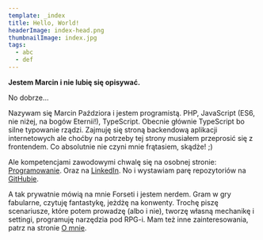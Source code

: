 ```yaml
---
template: _index
title: Hello, World!
headerImage: index-head.png
thumbnailImage: index.jpg
tags:
  - abc
  - def
---
```


**Jestem Marcin i nie lubię się opisywać.**


No dobrze...

Nazywam się Marcin Paździora i jestem programistą. PHP, JavaScript (ES6, nie niżej, na bogów Eternii!), TypeScript. Obecnie głównie TypeScript bo silne typowanie rządzi. Zajmuję się stroną backendową aplikacji internetowych ale choćby na potrzeby tej strony musiałem przeprosić się z frontendem. Co absolutnie nie czyni mnie frątasiem, skądże! ;)

Ale kompetencjami zawodowymi chwalę się na osobnej stronie: <a href="/page/programowanie">Programowanie</a>. Oraz na <a href="">LinkedIn</a>. No i wystawiam parę repozytoriów na <a href="">GitHubie</a>.
        
A tak prywatnie mówią na mnie Forseti i jestem nerdem. Gram w gry fabularne, czytuję fantastykę, jeżdżę na konwenty. Trochę piszę scenariusze, które potem prowadzę (albo i nie), tworzę własną mechanikę i settingi, programuję narzędzia pod RPG-i. Mam też inne zainteresowania, patrz na stronie <a href="">O mnie</a>.
